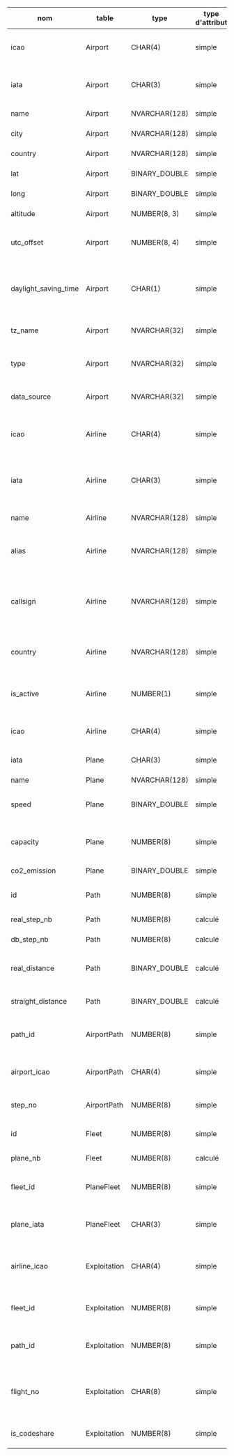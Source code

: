 | nom                  | table        | type          | type d'attribut | provenance               | obligatoire | sens                                                                             | contraintes d'intégrité                          | commentaire | 
 |----------------------|--------------|---------------|-----------------|--------------------------|-------------|----------------------------------------------------------------------------------|--------------------------------------------------|-------------| 
 | icao                 | Airport      | CHAR(4)       | simple          | openflights.org          | 1           | n° d'identification ICAO de l'aéroport                                           | "Clé primaire & = ""^[A-Z0-9]{4}$"""             |             | 
 | iata                 | Airport      | CHAR(3)       | simple          | openflights.org          |             | n° d'identification IATA de l'aéroport                                           | "= ^[A-Z0-9]{3}$"                                |             | 
 | name                 | Airport      | NVARCHAR(128) | simple          | openflights.org          | 1           | nom de l'aéroport                                                                |                                                  |             | 
 | city                 | Airport      | NVARCHAR(128) | simple          | openflights.org          |             | ville où se situe l'aéroport                                                     |                                                  |             | 
 | country              | Airport      | NVARCHAR(128) | simple          | openflights.org          | 1           | pays où se situe l'aéroport                                                      |                                                  |             | 
 | lat                  | Airport      | BINARY_DOUBLE | simple          | openflights.org          | 1           | latitude de l'aéroport                                                           | "compris dans [0;360]"                           |             | 
 | long                 | Airport      | BINARY_DOUBLE | simple          | openflights.org          | 1           | longitude de l'aéroport                                                          | "compris dans [-180;180]"                        |             | 
 | altitude             | Airport      | NUMBER(8, 3)  | simple          | openflights.org          |             | altitude de l'aéroport                                                           | "compris dans [-1000;9000]"                      |             | 
 | utc_offset           | Airport      | NUMBER(8, 4)  | simple          | openflights.org          |             | décallage horraire avec le méridien de Greenwich                                 | "compris dans [-15;15]"                          |             | 
 | daylight_saving_time | Airport      | CHAR(1)       | simple          | openflights.org          |             | zone de changement d'heure à laquelle appartient l'aéroport                      |                                                  |             | 
 | tz_name              | Airport      | NVARCHAR(32)  | simple          | openflights.org          |             | non du fuseau horaire de l'aéroport                                              |                                                  |             | 
 | type                 | Airport      | NVARCHAR(32)  | simple          | openflights.org          |             | type du bâtiment, ici aéroport (donc inutil)                                     |                                                  |             | 
 | data_source          | Airport      | NVARCHAR(32)  | simple          | openflights.org          |             | indication quant à la source de l'aéroport                                       |                                                  |             | 
 | icao                 | Airline      | CHAR(4)       | simple          | openflights.org          | 1           | n° d'identification ICAO de la compagnie aérienne                                | "Clé primaire & = ""^[A-Z0-9]{3}$"""             |             | 
 | iata                 | Airline      | CHAR(3)       | simple          | openflights.org          |             | n° d'identification IATA de la compagnie aérienne                                | "= ""^[A-Z0-9]{2}$"""                            |             |
 | name                 | Airline      | NVARCHAR(128) | simple          | openflights.org          | 1           | nom de la compagnie aérienne                                                     |                                                  |             |
 | alias                | Airline      | NVARCHAR(128) | simple          | openflights.org          |             | autre appelation de la compagnie aérienne                                        |                                                  |             | 
 | callsign             | Airline      | NVARCHAR(128) | simple          | openflights.org          |             | appelation de la compagnie aérienne dans les communications radio / téléphonique |                                                  |             | 
 | country              | Airline      | NVARCHAR(128) | simple          | openflights.org          |             | pays d'origine de la compagnie aérienne                                          |                                                  |             | 
 | is_active            | Airline      | NUMBER(1)     | simple          | openflights.org          |             | indication quant à l'activité actuelle de la compagnie aérienne                  | 0 ou 1                                           |             | 
 | icao                 | Airline      | CHAR(4)       | simple          | openflights.org          |             | n° d'identification ICAO de l'avion                                              | "= ""^[A-Z0-9]{3}$""                             |             | 
 | iata                 | Plane        | CHAR(3)       | simple          | openflights.org          | 1           | n° d'identification IATA de l'avion                                              | "Clé primaire & = ""^[A-Z0-9]{3}$"""             |             | 
 | name                 | Plane        | NVARCHAR(128) | simple          | openflights.org          | 1           | nom de l'avion                                                                   |                                                  |             | 
 | speed                | Plane        | BINARY_DOUBLE | simple          |                          |             | vitesse de croissière de l'avion (unité : km/h)                                  | "compris dans [0;1500]"                          |             | 
 | capacity             | Plane        | NUMBER(8)     | simple          |                          |             | capacité maximale de passager de l'avion                                         | "compris dans [0;1000]"                          |             | 
 | co2_emission         | Plane        | BINARY_DOUBLE | simple          |                          |             | emision de co2 (unité : )                                                        | >= 0                                             |             | 
 | id                   | Path         | NUMBER(8)     | simple          | automatique              | 1           | n° d'identification du chemin                                                    | Clé primaire                                     |             | 
 | real_step_nb         | Path         | NUMBER(8)     | calculé         | calculé                  |             | nombre d'étape réel                                                              | >=2                                              |             | 
 | db_step_nb           | Path         | NUMBER(8)     | calculé         | calculé                  | 1           | nombre d'étape connue                                                            | >= 2                                             |             | 
 | real_distance        | Path         | BINARY_DOUBLE | calculé         | calculé                  |             | distance prenant en compte chaque escale                                         | > 0 && NULL si (real_step_nb != db_step_nb)      |             | 
 | straight_distance    | Path         | BINARY_DOUBLE | calculé         | calculé                  | 1           | distance entre la source et la destination                                       | > 0                                              |             | 
 | path_id              | AirportPath  | NUMBER(8)     | simple          | Path.id                  | 1           | n° d'identification du chemin                                                    | Clé primaire (composée), clé étrangère (Path)    |             | 
 | airport_icao         | AirportPath  | CHAR(4)       | simple          | Airport.icao             | 1           | n° d'identification ICAO de l'aéroport                                           | Clé primaire (composée), clé étrangère (Airport) |             | 
 | step_no              | AirportPath  | NUMBER(8)     | simple          | virtualradarserver.co.uk | 1           | n° ordre de l'étape dans le chemin                                               | >= 2                                             |             | 
 | id                   | Fleet        | NUMBER(8)     | simple          | automatique              | 1           | n° d'identification de la flotte                                                 | Clé primaire                                     |             | 
 | plane_nb             | Fleet        | NUMBER(8)     | calculé         | calculé                  |             | nombre d'avion dans la flotte                                                    | > 0                                              |             | 
 | fleet_id             | PlaneFleet   | NUMBER(8)     | simple          | Fleet.id                 | 1           | n° d'identification de la flotte                                                 | Clé primaire (composée), clé étrangère (Fleet)   |             | 
 | plane_iata           | PlaneFleet   | CHAR(3)       | simple          | Plane.iata               | 1           | n° d'identification IATA de l'avion                                              | Clé primaire (composée), clé étrangère (Plane)   |             | 
 | airline_icao         | Exploitation | CHAR(4)       | simple          | Airline.icao             | 1           | n° d'identification ICAO de la compagnie aérienne                                | Clé primaire (composée), clé étrangère (Airline) |             | 
 | fleet_id             | Exploitation | NUMBER(8)     | simple          | Fleet.id                 | 1           | n° d'identification de la flotte                                                 | Clé primaire (composée), clé étrangère (Fleet)   |             | 
 | path_id              | Exploitation | NUMBER(8)     | simple          | Path.id                  | 1           | n° d'identification de la flotte                                                 | Clé primaire (composée), clé étrangère (Path)    |             | 
 | flight_no            | Exploitation | CHAR(8)       | simple          | virtualradarserver.co.uk |             | n° d'identification de la route, utilisé par les diff. Acteur de l'aviation      | Clé primaire (composée)                          |             | 
 | is_codeshare         | Exploitation | NUMBER(8)     | simple          | openflights.org          |             | indication quant à l'utilisation de la route                                     | 0 ou 1                                           |             | 
